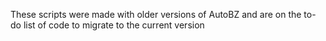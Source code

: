 These scripts were made with older versions of AutoBZ and are on the to-do list
of code to migrate to the current version